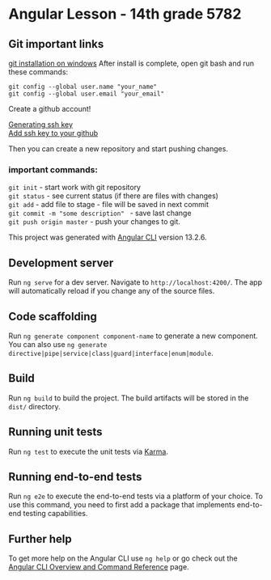# Angular Lesson - 14th grade 5782

## Git important links
[git installation on windows](https://git-scm.com/download/win)
After install is complete, open git bash and run these commands:

`git config --global user.name "your_name"`  
`git config --global user.email "your_email"`  

Create a github account!  

[Generating ssh key](https://docs.github.com/en/authentication/connecting-to-github-with-ssh/generating-a-new-ssh-key-and-adding-it-to-the-ssh-agent)  
[Add ssh key to your github](https://docs.github.com/en/authentication/connecting-to-github-with-ssh/adding-a-new-ssh-key-to-your-github-account)  

Then you can create a new repository and start pushing changes. 
### important commands:  
`git init`  - start work with git repository  
`git status` - see current status (if there are files with changes)  
`git add` - add file to stage - file will be saved in next commit   
`git commit -m "some description" ` - save last change  
`git push origin master` - push your changes to git.  

This project was generated with [Angular CLI](https://github.com/angular/angular-cli) version 13.2.6.

## Development server

Run `ng serve` for a dev server. Navigate to `http://localhost:4200/`. The app will automatically reload if you change any of the source files.

## Code scaffolding

Run `ng generate component component-name` to generate a new component. You can also use `ng generate directive|pipe|service|class|guard|interface|enum|module`.

## Build

Run `ng build` to build the project. The build artifacts will be stored in the `dist/` directory.

## Running unit tests

Run `ng test` to execute the unit tests via [Karma](https://karma-runner.github.io).

## Running end-to-end tests

Run `ng e2e` to execute the end-to-end tests via a platform of your choice. To use this command, you need to first add a package that implements end-to-end testing capabilities.

## Further help

To get more help on the Angular CLI use `ng help` or go check out the [Angular CLI Overview and Command Reference](https://angular.io/cli) page.

